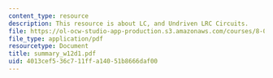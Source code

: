 ```yaml
---
content_type: resource
description: This resource is about LC, and Undriven LRC Circuits.
file: https://ol-ocw-studio-app-production.s3.amazonaws.com/courses/8-02-physics-ii-electricity-and-magnetism-spring-2007/4013cef536c711ffa14051b8666daf00_summary_w12d1.pdf
file_type: application/pdf
resourcetype: Document
title: summary_w12d1.pdf
uid: 4013cef5-36c7-11ff-a140-51b8666daf00
---
```

